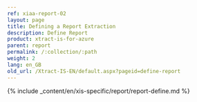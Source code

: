 ```yaml
---
ref: xiaa-report-02
layout: page
title: Defining a Report Extraction
description: Define Report
product: xtract-is-for-azure
parent: report
permalink: /:collection/:path
weight: 2
lang: en_GB
old_url: /Xtract-IS-EN/default.aspx?pageid=define-report
---
```


{% include _content/en/xis-specific/report/report-define.md %}